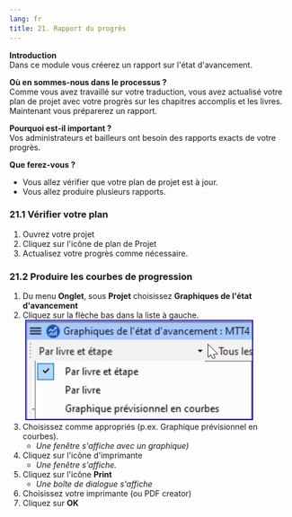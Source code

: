 ```yaml
---
lang: fr
title: 21. Rapport du progrès
---
```

**Introduction**  
Dans ce module vous créerez un rapport sur l'état d'avancement.

**Où en sommes-nous dans le processus ?**  
Comme vous avez travaillé sur votre traduction, vous avez actualisé votre plan de projet avec votre progrès sur les chapitres accomplis et les livres. Maintenant vous préparerez un rapport.

**Pourquoi est-il important ?**  
Vos administrateurs et bailleurs ont besoin des rapports exacts de votre progrès.

**Que ferez-vous ?** 
-  Vous allez vérifier que votre plan de projet est à jour.
-  Vous allez produire plusieurs rapports.


### 21.1 Vérifier votre plan

1.  Ouvrez votre projet
1.  Cliquez sur l'icône de plan de Projet
1.  Actualisez votre progrès comme nécessaire.


### 21.2 Produire les courbes de progression

1.  Du menu **Onglet**, sous **Projet** choisissez **Graphiques de l'état d'avancement**
1.  Cliquez sur la flèche bas dans la liste à gauche.  
    ![](../media/37b4f7cb0fc18d7ae7fe2ffb0f946c33.png)
1.  Choisissez comme appropriés (p.ex. Graphique prévisionnel en courbes).  
     -  *Une fenêtre s'affiche avec un graphique)*
1.  Cliquez sur l'icône d'imprimante  
     -  *Une fenêtre s'affiche.*
1.  Cliquez sur l'icône **Print**  
     -  *Une boîte de dialogue s'affiche*
1.  Choisissez votre imprimante (ou PDF creator)
1.  Cliquez sur **OK**
